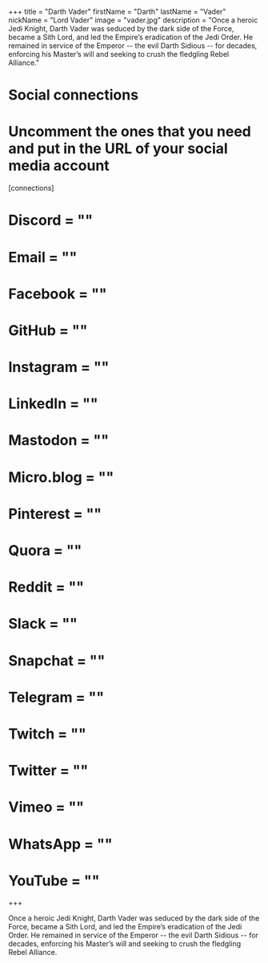 +++
title = "Darth Vader"
firstName = "Darth"
lastName = "Vader"
nickName = "Lord Vader"
image = "vader.jpg"
description = "Once a heroic Jedi Knight, Darth Vader was seduced by the dark side of the Force, became a Sith Lord, and led the Empire’s eradication of the Jedi Order. He remained in service of the Emperor -- the evil Darth Sidious -- for decades, enforcing his Master’s will and seeking to crush the fledgling Rebel Alliance."

# Social connections
# Uncomment the ones that you need and put in the URL of your social media account
[connections]
#	Discord  = ""
#	Email  = ""
#	Facebook  = ""
#	GitHub  = ""
#	Instagram  = ""
#	LinkedIn  = ""
#	Mastodon  = ""
#	Micro.blog  = ""
#	Pinterest  = ""
#	Quora  = ""
#	Reddit  = ""
#	Slack  = ""
#	Snapchat  = ""
#	Telegram  = ""
#	Twitch  = ""
#	Twitter  = ""
#	Vimeo  = ""
#	WhatsApp  = ""
#	YouTube  = ""

+++

Once a heroic Jedi Knight, Darth Vader was seduced by the dark side of the Force, became a Sith Lord, and led the Empire’s eradication of the Jedi Order. He remained in service of the Emperor -- the evil Darth Sidious -- for decades, enforcing his Master’s will and seeking to crush the fledgling Rebel Alliance. 